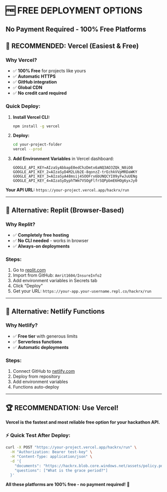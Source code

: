 # 🆓 FREE DEPLOYMENT OPTIONS
## No Payment Required - 100% Free Platforms

## 🎯 **RECOMMENDED: Vercel (Easiest & Free)**

### Why Vercel?
- ✅ **100% Free** for projects like yours
- ✅ **Automatic HTTPS** 
- ✅ **GitHub integration**
- ✅ **Global CDN**
- ✅ **No credit card required**

### Quick Deploy:
1. **Install Vercel CLI:**
   ```bash
   npm install -g vercel
   ```

2. **Deploy:**
   ```bash
   cd your-project-folder
   vercel --prod
   ```

3. **Add Environment Variables** in Vercel dashboard:
   ```
   GOOGLE_API_KEY=AIzaSyAbbapE0edChzDmtx6aNQ3AO3ZQk_N0iO8
   GOOGLE_API_KEY_2=AIzaSyD4M2LUb2E-8qonzZ-trEchkVVpMRDaWKY
   GOOGLE_API_KEY_3=AIzaSyA48msij4SOOFrx6bUNQCYI09yFwJuUENg
   GOOGLE_API_KEY_4=AIzaSyDyphTWm7VSOgFlfrSQPpbmE6HOg6yxJy0
   ```

**Your API URL:** `https://your-project.vercel.app/hackrx/run`

---

## 🌟 **Alternative: Replit (Browser-Based)**

### Why Replit?
- ✅ **Completely free hosting**
- ✅ **No CLI needed** - works in browser
- ✅ **Always-on deployments**

### Steps:
1. Go to [replit.com](https://replit.com)
2. Import from GitHub: `Amrit1604/InsureInfo2`
3. Add environment variables in Secrets tab
4. Click "Deploy" 
5. Get your URL: `https://your-app.your-username.repl.co/hackrx/run`

---

## 🔗 **Alternative: Netlify Functions**

### Why Netlify?
- ✅ **Free tier** with generous limits
- ✅ **Serverless functions**
- ✅ **Automatic deployments**

### Steps:
1. Connect GitHub to [netlify.com](https://netlify.com)
2. Deploy from repository
3. Add environment variables
4. Functions auto-deploy

---

## 🏆 **RECOMMENDATION: Use Vercel!**

**Vercel is the fastest and most reliable free option for your hackathon API.**

### ⚡ **Quick Test After Deploy:**
```bash
curl -X POST "https://your-project.vercel.app/hackrx/run" \
  -H "Authorization: Bearer test-key" \
  -H "Content-Type: application/json" \
  -d '{
    "documents": "https://hackrx.blob.core.windows.net/assets/policy.pdf",
    "questions": ["What is the grace period?"]
  }'
```

**All these platforms are 100% free - no payment required!** 🎉
